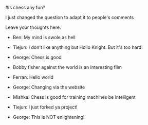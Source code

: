 
#Is chess any fun?

I just changed the question to adapt it to people's comments

Leave your thoughts here:

- Ben: My mind is swole as hell
- Tiejun: I don't like anything but Hollo Knight. But it's too hard.
- George: Chess is good
- Bobby fisher against the world is an interesting film
- Ferran: Hello world
- George: Changing via the website
- Mishka: Chess is good for training machines be intelligent

- Tiejun: I just forked ya project!
- George: This is NOT enlightening!

